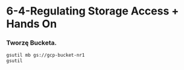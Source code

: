 # 6-4-Regulating Storage Access + Hands On

### Tworzę Bucketa.
```bash
gsutil mb gs://gcp-bucket-nr1
gsutil 
